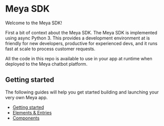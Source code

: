 # Meya SDK
Welcome to the Meya SDK! 

First a bit of context about the Meya SDK. The Meya SDK is 
implemented using async Python 3.
This provides a development environment at is friendly for new developers, productive for experienced devs, and it runs fast at scale to process customer requests.

All the code in this repo is available to use in your app at runtime when deployed to the Meya chatbot platform.

## Getting started
The following guides will help you get started building and launching your very own Meya app.

- [Getting started](https://docs.meya.ai/docs)
- [Elements & Entries](https://docs.meya.ai/docs/elements-and-entries)
- [Components](https://docs.meya.ai/docs/components-1)
